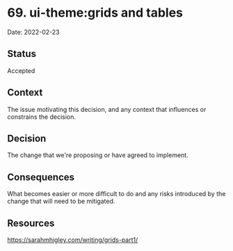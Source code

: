 # 69. ui-theme:grids and tables

Date: 2022-02-23

## Status

Accepted

## Context

The issue motivating this decision, and any context that influences or constrains the decision.

## Decision

The change that we're proposing or have agreed to implement.

## Consequences

What becomes easier or more difficult to do and any risks introduced by the change that will need to be mitigated.
## Resources
https://sarahmhigley.com/writing/grids-part1/
